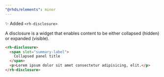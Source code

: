 ```yaml
---
"@rhds/elements": minor
---
```


✨ Added `<rh-disclosure>`

A disclosure is a widget that enables content to be either collapsed (hidden) or expanded (visible).

```html
<rh-disclosure>
  <span slot="summary-label">
    Collapsed panel title
  </span>
  <p>Lorem ipsum dolor sit amet consectetur adipisicing, elit.</p>
</rh-disclosure>
```
